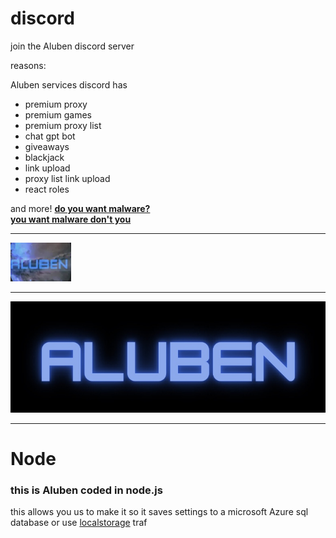 # discord

join the Aluben discord server

reasons:

Aluben services discord has

- premium proxy
- premium games
- premium proxy list
- chat gpt bot
- giveaways
- blackjack
- link upload
- proxy list link upload
- react roles

and more!
[**do you want malware?**](https://is.gd/Alubendiscord)
<br>
[**you want malware don't you**](https://n7y5n2-3000.csb.app/)

---

![discord](./public/assets/images/discord.png)

---

![logo](./public/assets/images/logo.jpeg)

---

# Node

### this is Aluben coded in node.js

this allows you us to make it so it saves settings to a microsoft Azure sql database or use [localstorage](https://developer.mozilla.org/en-US/docs/Web/API/Window/localStorage)
traf
